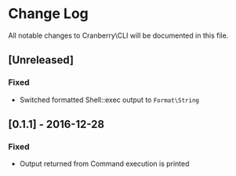 # Change Log

All notable changes to Cranberry\CLI will be documented in this file.

## [Unreleased]
### Fixed
- Switched formatted Shell::exec output to `Format\String`

## [0.1.1] - 2016-12-28
### Fixed
- Output returned from Command execution is printed
